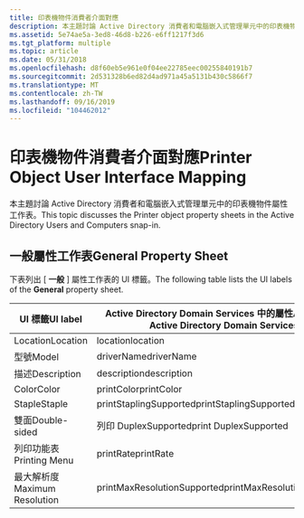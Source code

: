 ```yaml
---
title: 印表機物件消費者介面對應
description: 本主題討論 Active Directory 消費者和電腦嵌入式管理單元中的印表機物件屬性工作表。
ms.assetid: 5e74ae5a-3ed8-46d8-b226-e6ff1217f3d6
ms.tgt_platform: multiple
ms.topic: article
ms.date: 05/31/2018
ms.openlocfilehash: d8f60eb5e961e0f04ee22785eec00255840191b7
ms.sourcegitcommit: 2d531328b6ed82d4ad971a45a5131b430c5866f7
ms.translationtype: MT
ms.contentlocale: zh-TW
ms.lasthandoff: 09/16/2019
ms.locfileid: "104462012"
---
```

# <a name="printer-object-user-interface-mapping"></a><span data-ttu-id="a5f1f-103">印表機物件消費者介面對應</span><span class="sxs-lookup"><span data-stu-id="a5f1f-103">Printer Object User Interface Mapping</span></span>

<span data-ttu-id="a5f1f-104">本主題討論 Active Directory 消費者和電腦嵌入式管理單元中的印表機物件屬性工作表。</span><span class="sxs-lookup"><span data-stu-id="a5f1f-104">This topic discusses the Printer object property sheets in the Active Directory Users and Computers snap-in.</span></span>

## <a name="general-property-sheet"></a><span data-ttu-id="a5f1f-105">一般屬性工作表</span><span class="sxs-lookup"><span data-stu-id="a5f1f-105">General Property Sheet</span></span>

<span data-ttu-id="a5f1f-106">下表列出 [ **一般** ] 屬性工作表的 UI 標籤。</span><span class="sxs-lookup"><span data-stu-id="a5f1f-106">The following table lists the UI labels of the **General** property sheet.</span></span>



| <span data-ttu-id="a5f1f-107">UI 標籤</span><span class="sxs-lookup"><span data-stu-id="a5f1f-107">UI label</span></span>           | <span data-ttu-id="a5f1f-108">Active Directory Domain Services 中的屬性</span><span class="sxs-lookup"><span data-stu-id="a5f1f-108">Attribute in Active Directory Domain Services</span></span> |
|--------------------|-----------------------------------------------|
| <span data-ttu-id="a5f1f-109">Location</span><span class="sxs-lookup"><span data-stu-id="a5f1f-109">Location</span></span>           | <span data-ttu-id="a5f1f-110">location</span><span class="sxs-lookup"><span data-stu-id="a5f1f-110">location</span></span>                                      |
| <span data-ttu-id="a5f1f-111">型號</span><span class="sxs-lookup"><span data-stu-id="a5f1f-111">Model</span></span>              | <span data-ttu-id="a5f1f-112">driverName</span><span class="sxs-lookup"><span data-stu-id="a5f1f-112">driverName</span></span>                                    |
| <span data-ttu-id="a5f1f-113">描述</span><span class="sxs-lookup"><span data-stu-id="a5f1f-113">Description</span></span>        | <span data-ttu-id="a5f1f-114">description</span><span class="sxs-lookup"><span data-stu-id="a5f1f-114">description</span></span>                                   |
| <span data-ttu-id="a5f1f-115">Color</span><span class="sxs-lookup"><span data-stu-id="a5f1f-115">Color</span></span>              | <span data-ttu-id="a5f1f-116">printColor</span><span class="sxs-lookup"><span data-stu-id="a5f1f-116">printColor</span></span>                                    |
| <span data-ttu-id="a5f1f-117">Staple</span><span class="sxs-lookup"><span data-stu-id="a5f1f-117">Staple</span></span>             | <span data-ttu-id="a5f1f-118">printStaplingSupported</span><span class="sxs-lookup"><span data-stu-id="a5f1f-118">printStaplingSupported</span></span>                        |
| <span data-ttu-id="a5f1f-119">雙面</span><span class="sxs-lookup"><span data-stu-id="a5f1f-119">Double-sided</span></span>       | <span data-ttu-id="a5f1f-120">列印 DuplexSupported</span><span class="sxs-lookup"><span data-stu-id="a5f1f-120">print DuplexSupported</span></span>                         |
| <span data-ttu-id="a5f1f-121">列印功能表</span><span class="sxs-lookup"><span data-stu-id="a5f1f-121">Printing Menu</span></span>      | <span data-ttu-id="a5f1f-122">printRate</span><span class="sxs-lookup"><span data-stu-id="a5f1f-122">printRate</span></span>                                     |
| <span data-ttu-id="a5f1f-123">最大解析度</span><span class="sxs-lookup"><span data-stu-id="a5f1f-123">Maximum Resolution</span></span> | <span data-ttu-id="a5f1f-124">printMaxResolutionSupported</span><span class="sxs-lookup"><span data-stu-id="a5f1f-124">printMaxResolutionSupported</span></span>                   |



 

 

 




